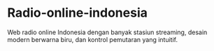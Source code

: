 # Radio-online-indonesia
Web radio online Indonesia dengan banyak stasiun streaming, desain modern berwarna biru, dan kontrol pemutaran yang intuitif.
